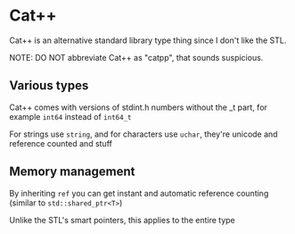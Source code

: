 # Cat++

Cat++ is an alternative standard library type thing since I don't like the STL.

NOTE: DO NOT abbreviate Cat++ as "catpp", that sounds suspicious.

## Various types

Cat++ comes with versions of stdint.h numbers without the _t part, for example `int64` instead of `int64_t`

For strings use `string`, and for characters use `uchar`, they're unicode and reference counted and stuff

## Memory management

By inheriting `ref` you can get instant and automatic reference counting (similar to `std::shared_ptr<T>`)

Unlike the STL's smart pointers, this applies to the entire type
